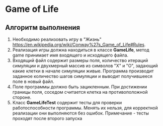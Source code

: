 # Game of Life

## Алгоритм выполнения
1. Необходимо реализовать игру в "Жизнь" https://en.wikipedia.org/wiki/Conway%27s_Game_of_Life#Rules.
2. Реализация игры должна находиться в классе __GameLife__, метод game принимает имя входящего и исходящего файла.
3. Входящий файл содержит размеры поля, количество итераций симуляции и двухмерный массив из символов "X" и "O", задающий какие клетки в начале симуляции живые. 
Программа производит заданное количество шагов симуляции и выводит получившееся поле в новый файл.
4. Поле программы должно быть зацикленным. При достижении границы поля, соседом считается клетка на противоположной стороне.
5. Класс __GameLifeTest__ содержит тесты для проверки работоспособности программы. Менять их нельзя, для корректной реализации они выполняются без ошибок.
Примечание - тесты проходят после второго запуска
